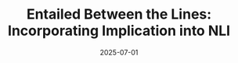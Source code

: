 ---
title: "Entailed Between the Lines: Incorporating Implication into NLI"
collection: publications
permalink: /publications/topex
date: 2025-07-01
venue: 'ACL'
paperurl: 'https://arxiv.org/abs/2501.07719'
citation: '<b>Shreya Havaldar</b>, Hamidreza Alvari, John Palowitch, Mohammad Javad Hosseini, Senaka Buthpitiya, & Alex Fabrikant (2025)'
---